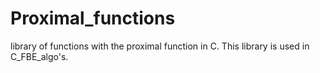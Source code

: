 # Proximal_functions
library of functions with the proximal function in C. This library is used in C_FBE_algo's.
